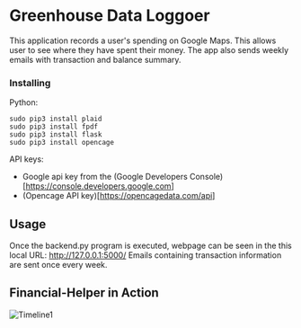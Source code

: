 # Greenhouse Data Loggoer

This application records a user's spending on Google Maps. This allows user to see where they have spent their money. The app also sends weekly emails with transaction and balance summary.


### Installing
Python:
```
sudo pip3 install plaid
sudo pip3 install fpdf
sudo pip3 install flask 
sudo pip3 install opencage
```
API keys:
* Google api key from the (Google Developers Console)[https://console.developers.google.com]
* (Opencage API key)[https://opencagedata.com/api]

## Usage
Once the backend.py program is executed, webpage can be seen in the this local URL: http://127.0.0.1:5000/
Emails containing transaction information are sent once every week. 



## Financial-Helper in Action
![Timeline1](https://user-images.githubusercontent.com/42727015/63823104-ac65cd00-c920-11e9-8b54-dae485022140.gif)



